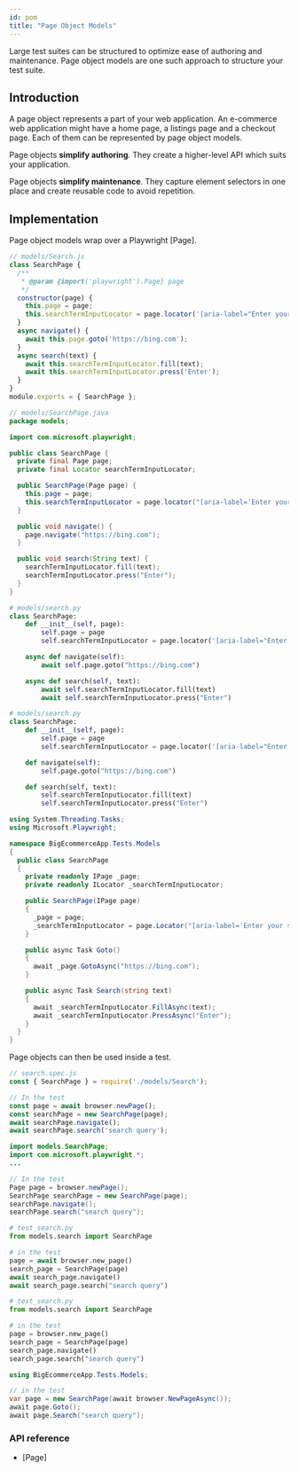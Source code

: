 ```yaml
---
id: pom
title: "Page Object Models"
---
```


Large test suites can be structured to optimize ease of authoring and maintenance. Page object models are one such
approach to structure your test suite.

<!-- TOC -->

## Introduction

A page object represents a part of your web application. An e-commerce web application might have a home page, a
listings page and a checkout page. Each of them can be represented by page object models.

Page objects **simplify authoring**. They create a higher-level API which suits your application.

Page objects **simplify maintenance**. They capture element selectors in one place and create reusable code to avoid
repetition.

## Implementation

Page object models wrap over a Playwright [Page].

```js
// models/Search.js
class SearchPage {
  /**
   * @param {import('playwright').Page} page 
   */
  constructor(page) {
    this.page = page;
    this.searchTermInputLocator = page.locator('[aria-label="Enter your search term"]');
  }
  async navigate() {
    await this.page.goto('https://bing.com');
  }
  async search(text) {
    await this.searchTermInputLocator.fill(text);
    await this.searchTermInputLocator.press('Enter');
  }
}
module.exports = { SearchPage };
```

```java
// models/SearchPage.java
package models;

import com.microsoft.playwright;

public class SearchPage {
  private final Page page;
  private final Locator searchTermInputLocator;

  public SearchPage(Page page) {
    this.page = page;
    this.searchTermInputLocator = page.locator("[aria-label='Enter your search term']");
  }

  public void navigate() {
    page.navigate("https://bing.com");
  }

  public void search(String text) {
    searchTermInputLocator.fill(text);
    searchTermInputLocator.press("Enter");
  }
}
```

```python async
# models/search.py
class SearchPage:
    def __init__(self, page):
        self.page = page
        self.searchTermInputLocator = page.locator('[aria-label="Enter your search term"]')

    async def navigate(self):
        await self.page.goto("https://bing.com")

    async def search(self, text):
        await self.searchTermInputLocator.fill(text)
        await self.searchTermInputLocator.press("Enter")
```

```python sync
# models/search.py
class SearchPage:
    def __init__(self, page):
        self.page = page
        self.searchTermInputLocator = page.locator('[aria-label="Enter your search term"]')

    def navigate(self):
        self.page.goto("https://bing.com")

    def search(self, text):
        self.searchTermInputLocator.fill(text)
        self.searchTermInputLocator.press("Enter")
```

```csharp
using System.Threading.Tasks;
using Microsoft.Playwright;

namespace BigEcommerceApp.Tests.Models
{
  public class SearchPage
  {
    private readonly IPage _page;
    private readonly ILocator _searchTermInputLocator;

    public SearchPage(IPage page)
    {
      _page = page;
      _searchTermInputLocator = page.Locator("[aria-label='Enter your search term']");
    }

    public async Task Goto()
    {
      await _page.GotoAsync("https://bing.com");
    }

    public async Task Search(string text)
    {
      await _searchTermInputLocator.FillAsync(text);
      await _searchTermInputLocator.PressAsync("Enter");
    }
  }
}
```

Page objects can then be used inside a test.

```js
// search.spec.js
const { SearchPage } = require('./models/Search');

// In the test
const page = await browser.newPage();
const searchPage = new SearchPage(page);
await searchPage.navigate();
await searchPage.search('search query');
```

```java
import models.SearchPage;
import com.microsoft.playwright.*;
...

// In the test
Page page = browser.newPage();
SearchPage searchPage = new SearchPage(page);
searchPage.navigate();
searchPage.search("search query");
```

```python async
# test_search.py
from models.search import SearchPage

# in the test
page = await browser.new_page()
search_page = SearchPage(page)
await search_page.navigate()
await search_page.search("search query")
```

```python sync
# test_search.py
from models.search import SearchPage

# in the test
page = browser.new_page()
search_page = SearchPage(page)
search_page.navigate()
search_page.search("search query")
```

```csharp
using BigEcommerceApp.Tests.Models;

// in the test
var page = new SearchPage(await browser.NewPageAsync());
await page.Goto();
await page.Search("search query");
```

### API reference
- [Page]
